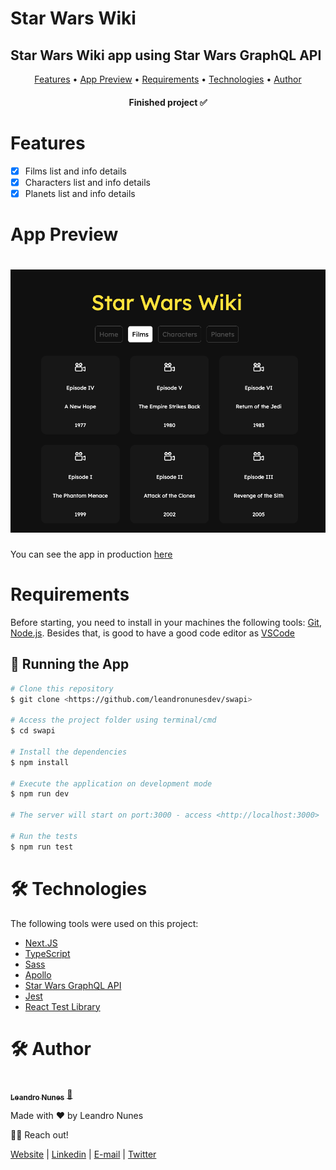 # Star Wars Wiki

## Star Wars Wiki app using Star Wars GraphQL API

<p align="center">
 <a href="#features">Features</a> •
 <a href="#demo">App Preview</a> •
 <a href="#requirements">Requirements</a> •
 <a href="#technologies">Technologies</a> • 
 <a href="#author">Author</a>
</p>

<h4 align="center"> 
	Finished project ✅
</h4>

<h1 id="features">Features</h1>

- [x] Films list and info details
- [x] Characters list and info details
- [x] Planets list and info details

<h1 id="demo">App Preview</h1>

<h1 align="center">
  <img alt="Star Wars Wiki" title="#StarWarsWiki" src="./src/assets/star-wars-wiki-demo.png" />
</h1>

You can see the app in production [here](https://swapi-green.vercel.app/)

<h1 id="requirements">Requirements</h1>

Before starting, you need to install in your machines the following tools:
[Git](https://git-scm.com), [Node.js](https://nodejs.org/en/).
Besides that, is good to have a good code editor as [VSCode](https://code.visualstudio.com/)

## 🎲 Running the App

```bash
# Clone this repository
$ git clone <https://github.com/leandronunesdev/swapi>

# Access the project folder using terminal/cmd
$ cd swapi

# Install the dependencies
$ npm install

# Execute the application on development mode
$ npm run dev

# The server will start on port:3000 - access <http://localhost:3000>

# Run the tests
$ npm run test

```

<h1 id="technologies">🛠 Technologies</h1>

The following tools were used on this project:

- [Next.JS](https://nextjs.org/)
- [TypeScript](https://www.typescriptlang.org/)
- [Sass](https://sass-lang.com/)
- [Apollo](https://www.apollographql.com/)
- [Star Wars GraphQL API](https://studio.apollographql.com/public/star-wars-swapi/variant/current/home)
- [Jest](https://jestjs.io/)
- [React Test Library](https://testing-library.com/)

<h1 id="author">🛠 Author</h1>

<a href="https://github.com/leandronunesdev">
 <img style="border-radius: 50%;" src="https://avatars.githubusercontent.com/u/60386045?s=460&u=b81d71f87ddbf5a2da61abf86227ede788de7d32&v=4" width="100px;" alt=""/>
 <br />
 <sub><b>Leandro Nunes</b></sub></a> <a href="https://github.com/leandronunesdev" title="Leandro">🚀</a>

Made with ❤️ by Leandro Nunes

👋🏽 Reach out!

<a href="https://leandronunes.dev/">Website<a> |
<a href="https://www.linkedin.com/in/nunesprofissional/">Linkedin<a> |
<a href="mailto:https://www.linkedin.com/in/nunesprofissional/">E-mail<a> |
<a href="https://twitter.com/leandro_nunes">Twitter<a>
